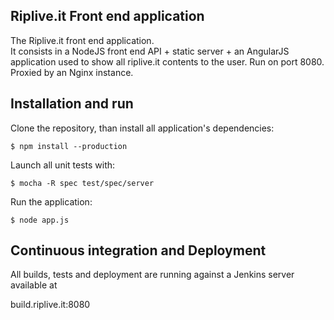 ## Riplive.it Front end application
The Riplive.it front end application.  
It consists in a NodeJS front end API + static server + an AngularJS application used to 
show all riplive.it contents to the user. 
Run on port 8080. 
Proxied by an Nginx instance.  

## Installation and run
Clone the repository, than install all application's dependencies:

    $ npm install --production

Launch all unit tests with:

	$ mocha -R spec test/spec/server

Run the application:

	$ node app.js

##  Continuous integration and Deployment

All builds, tests and deployment are running against a Jenkins server available at

build.riplive.it:8080
